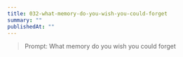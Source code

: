 ```yaml
---
title: 032-what-memory-do-you-wish-you-could-forget
summary: ""
publishedAt: ""
---
```


> Prompt: What memory do you wish you could forget

